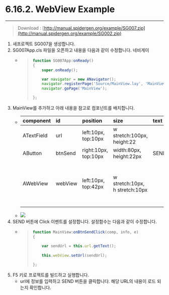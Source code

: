 # 6.16.2. WebView Example

---

> Download : [http://manual.spidergen.org/example/SG007.zip](http://manual.spidergen.org/example/SG002.zip)

1. 새프로젝트 SG007을 생성합니다.
2. SG007App.cls 파일을 오픈하고 내용을 다음과 같이 수정합니다. 네비게이
   * > ```js
     > function SG007App:onReady()
     > {
     >     super.onReady();
     >
     >     var navigator = new ANavigator();
     >     navigator.registerPage('Source/MainView.lay', 'MainView');
     >     navigator.goPage('MainView');
     >
     > };
     > ```
3. MainView를 추가하고 아래 내용을 참고로 컴포넌트를 배치합니다.
   * | component | id | position | size | text | placeholder | etc |
     | :--- | :--- | :--- | :--- | :--- | :--- | :--- |
     | ATextField | url | left:10px, top:10px | w stretch:100px, height:22 |  | Url을 입력하세요. |  |
     | AButton | btnSend | right:10px, top:10px | width:80px, height:22px | SEND |  |  |
     | AWebView | webView | left:10px, top:42px | w stretch:10px, h stretch:10px |  |  | border : 1px,, border-color :rgb\(125, 125, 125\) |
   * ![](/assets/webview-ex-002.png)
4. SEND 버튼에 Click 이벤트를 설정합니다. 설정함수는 다음과 같이 수정합니다.
   * > ```js
     > function MainView:onBtnSendClick(comp, info, e)
     > {
     >
     >     var sendUrl = this.url.getText();
     >     
     >     this.webView.setUrl(sendUrl);
     >     
     > };
     > ```
5. F5 키로 프로젝트를 빌드하고 실행합니다. 
   * url에 정보를 입력하고 SEND 버튼을 클릭합니다. 해당 URL의 내용이 로드 되는지 확인합니다.



